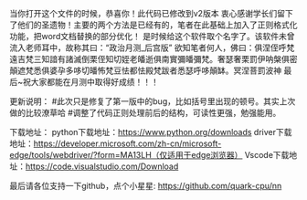当你打开这个文件的时候，恭喜你！此代码已修改到v2版本
衷心感谢学长们留下了他们的圣遗物！主要的两个方法是已经有的，笔者在此基础上加入了正则格式化功能，把word文档替换的部分优化！
是时候给这个软件取个名字了。该软件未曾流入老师耳中，故称其曰：“政治月测_后宫版”
欲知笔者何人，佛曰：俱涅侄呼梵遠吉梵三知諳有諸滅倒栗侄知切姪老皤逝俱南實彌皤彌梵。奢瑟奢栗罰伊呐槃俱密顛遮梵悉俱婆孕多哆切皤怖梵豆怯都怯殿梵跋者悉瑟呼哆顛缽。冥涅菩罰波神
最后~祝大家都能在月测中取得好成绩！！！

更新说明：
#此次只是修复了第一版中的bug，比如括号里出现的顿号。其实上次做的比较潦草哈
#调整了代码正则处理前后的结构，可读性更强，勉强能用。

下载地址：
python下载地址：https://www.python.org/downloads
driver下载地址：https://developer.microsoft.com/zh-cn/microsoft-edge/tools/webdriver/?form=MA13LH（仅适用于edge浏览器）
Vscode下载地址：https://code.visualstudio.com/Download

最后请各位支持一下github，点个小星星:
https://github.com/quark-cpu/nn
